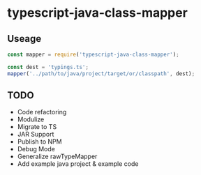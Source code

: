 # typescript-java-class-mapper

## Useage
```js
const mapper = require('typescript-java-class-mapper');

const dest = 'typings.ts';
mapper('../path/to/java/project/target/or/classpath', dest);

```

## TODO

- Code refactoring
- Modulize
- Migrate to TS
- JAR Support
- Publish to NPM
- Debug Mode
- Generalize rawTypeMapper
- Add example java project & example code
